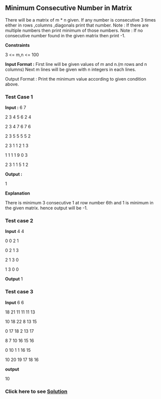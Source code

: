 ## Minimum Consecutive Number in Matrix

There will be a matrix of m * n given.
If any number is consecutive 3 times either in rows ,columns ,diagonals print that number.
Note : If there are multiple numbers then print minimum of those numbers.
Note : If no consecutive number found in the given matrix then print -1.

**Constraints**

3 <= m,n <= 100

**Input Format :**
First line will be given values of m and n.(m rows and n columns)
Next m lines will be given with n integers in each lines.

Output Format : Print the minimum value according to given condition above.

### Test Case 1

**Input :**
6 7

2 3 4 5 6 2 4

2 3 4 7 6 7 6

2 3 5 5 5 5 2

2 3 1 1 2 1 3

1 1 1 1 9 0 3

2 3 1 1 5 1 2


**Output :** 

1

**Explanation**

There is minimum 3 consecutive 1 at row number 6th and 1 is minimum in the given matrix.
hence output will be -1.

### Test case 2 

**Input**
4 4

0 0 2 1

0 2 1 3

2 1 3 0

1 3 0 0

**Output**
1

### Test case 3
**Input**
6 6 

18 21 11 11 11 13

10 18 22 8 13 15

0 17 18 2 13 17

8 7 10 16 15 16

0 10 1 1 16 15

10 20 19 17 18 16


**output**

10

### Click here to see [Solution](./Solutions/MinimumConsecutiveNumberinMatrix.java)
